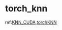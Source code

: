 # torch_knn

ref:[KNN_CUDA](https://github.com/unlimblue/KNN_CUDA),[torchKNN](https://github.com/foolyc/torchKNN)
